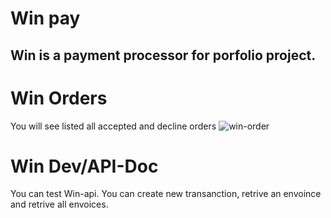 # Win pay
## Win is a payment processor for porfolio project.
# Win Orders
You will see listed all accepted and decline orders
![win-order](https://user-images.githubusercontent.com/51460153/189507776-ebefba90-51f6-4f46-a0ef-1df147318166.png)
# Win Dev/API-Doc
You can test Win-api. You can create new transanction, retrive an envoince and retrive all envoices.

